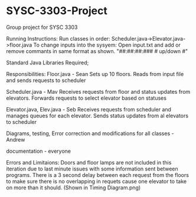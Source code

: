 # SYSC-3303-Project
Group project for SYSC 3303

Running Instructions:
Run classes in order: Scheduler.java->Elevator.java->floor.java
To change inputs into the sysyem: Open input.txt and add or remove commants in same format as shown. 
"##:##:##:### # up/down #"

Standard Java Libraries Required;


Responsibilities:
Floor.java - Sean
Sets up 10 floors. Reads from input file and sends requests to scheduler

Scheduler.java - Mav
Receives requests from floor and status updates from elevators. Forwards requests to select elevator based on statuses

Elevator.java, Elev.java - Seb
Receives requests from scheduler and manages queues for each elevator. Sends status updates from al elevators to scheduler

Diagrams, testing, Error correction and modifications for all classes - Andrew

documentation - everyone


Errors and Limitaions:
Doors and floor lamps are not included in this iteration due to last minute issues with some information sent between 
programs. There is a 3 second delay between each request from the floors to make sure there is no overlapping in requets
cause one elevator to take on more than it should. (Shown in Timing Diagram.png)
 
